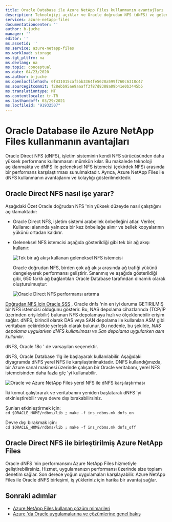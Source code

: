 ```yaml
---
title: Oracle Database ile Azure NetApp Files kullanmanın avantajları | Microsoft Docs
description: Teknolojiyi açıklar ve Oracle doğrudan NFS (dNFS) ve geleneksel NFS istemcisi arasında bir performans karşılaştırması sağlar. Azure NetApp Files ile dNFS kullanmanın avantajlarını gösterir.
services: azure-netapp-files
documentationcenter: ''
author: b-juche
manager: ''
editor: ''
ms.assetid: ''
ms.service: azure-netapp-files
ms.workload: storage
ms.tgt_pltfrm: na
ms.devlang: na
ms.topic: conceptual
ms.date: 04/23/2020
ms.author: b-juche
ms.openlocfilehash: 0f431015caf5bb3364fe5628a599f760c6318c47
ms.sourcegitcommit: f28ebb95ae9aaaff3f87d8388a09b41e0b3445b5
ms.translationtype: MT
ms.contentlocale: tr-TR
ms.lasthandoff: 03/29/2021
ms.locfileid: "91932507"
---
```

# <a name="benefits-of-using-azure-netapp-files-with-oracle-database"></a>Oracle Database ile Azure NetApp Files kullanmanın avantajları

Oracle Direct NFS (dNFS), işletim sisteminin kendi NFS sürücüsünden daha yüksek performans kullanmasını mümkün kılar. Bu makalede teknoloji açıklanmakta ve dNFS ile geleneksel NFS istemcisi (çekirdek NFS) arasında bir performans karşılaştırması sunulmaktadır. Ayrıca, Azure NetApp Files ile dNFS kullanmanın avantajlarını ve kolaylığı gösterilmektedir.  

## <a name="how-oracle-direct-nfs-works"></a>Oracle Direct NFS nasıl işe yarar?

Aşağıdaki Özet Oracle doğrudan NFS 'nin yüksek düzeyde nasıl çalıştığını açıklamaktadır:

* Oracle Direct NFS, işletim sistemi arabellek önbelleğini atlar. Veriler, Kullanıcı alanında yalnızca bir kez önbelleğe alınır ve bellek kopyalarının yükünü ortadan kaldırır.  

* Geleneksel NFS istemcisi aşağıda gösterildiği gibi tek bir ağ akışı kullanır:    

    ![Tek bir ağ akışı kullanan geleneksel NFS istemcisi](../media/azure-netapp-files/solutions-traditional-nfs-client-using-single-network-flow.png)

    Oracle doğrudan NFS, birden çok ağ akışı arasında ağ trafiği yükünü dengeleyerek performansı geliştirir. Sınanmış ve aşağıda gösterildiği gibi, 650 farklı ağ bağlantıları Oracle Database tarafından dinamik olarak oluşturulmuştur:  

    ![Oracle Direct NFS performansı artırma](../media/azure-netapp-files/solutions-oracle-direct-nfs-performance-load-balancing.png)

[Doğrudan NFS Için Oracle SSS](http://www.orafaq.com/wiki/Direct_NFS) , Oracle dnfs 'nin en iyi duruma GETIRILMIŞ bir NFS istemcisi olduğunu gösterir. Bu, NAS depolama cihazlarında (TCP/IP üzerinden erişilebilir) bulunan NFS depolamaya hızlı ve ölçeklenebilir erişim sağlar. dNFS, birincil olarak DAS veya SAN depolama ile kullanılan ASM gibi veritabanı çekirdekte yerleşik olarak bulunur. Bu nedenle, bu şekilde, *NAS depolama uygularken dNFS kullanılması ve San depolama uygularken asm kullanılır.*

dNFS, Oracle 18c ' de varsayılan seçenektir.

dNFS, Oracle Database 11g ile başlayarak kullanılabilir. Aşağıdaki diyagramda dNFS yerel NFS ile karşılaştırılmaktadır. DNFS kullandığınızda, bir Azure sanal makinesi üzerinde çalışan bir Oracle veritabanı, yerel NFS istemcisinden daha fazla g/ç 'yi kullanabilir.

![Oracle ve Azure NetApp Files yerel NFS ile dNFS karşılaştırması](../media/azure-netapp-files/solutions-oracle-azure-netapp-files-comparing-dnfs-native-nfs.png)

İki komut çalıştırarak ve veritabanını yeniden başlatarak dNFS 'yi etkinleştirebilir veya devre dışı bırakabilirsiniz.

Şunları etkinleştirmek için:  
`cd $ORACLE_HOME/rdbms/lib ; make -f ins_rdbms.mk dnfs_on`

Devre dışı bırakmak için:  
`cd $ORACLE_HOME/rdbms/lib ; make -f ins_rdbms.mk dnfs_off`

## <a name="azure-netapp-files-combined-with-oracle-direct-nfs"></a>Oracle Direct NFS ile birleştirilmiş Azure NetApp Files

Oracle dNFS 'nin performansını Azure NetApp Files hizmetiyle geliştirebilirsiniz. Hizmet, uygulamanızın performansı üzerinde size toplam denetim sağlar. Son derece yoğun uygulamaları karşılayabilir. Azure NetApp Files ile Oracle dNFS birleşimi, iş yükleriniz için harika bir avantaj sağlar.

## <a name="next-steps"></a>Sonraki adımlar

- [Azure NetApp Files kullanan çözüm mimarileri](azure-netapp-files-solution-architectures.md)
- [Azure 'da Oracle uygulamalarına ve çözümlerine genel bakış](../virtual-machines/workloads/oracle/oracle-overview.md)